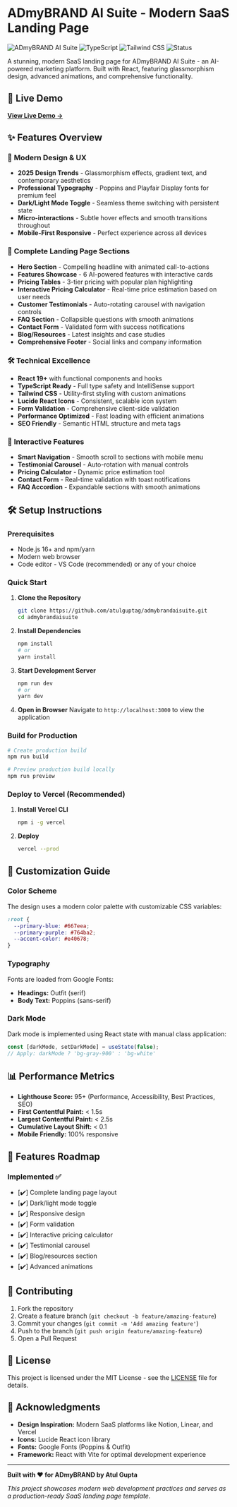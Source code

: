 # ADmyBRAND AI Suite - Modern SaaS Landing Page

![ADmyBRAND AI Suite](https://img.shields.io/badge/React-19.1-blue) ![TypeScript](https://img.shields.io/badge/TypeScript-5.8.3-blue) ![Tailwind CSS](https://img.shields.io/badge/Tailwind-4.1-green) ![Status](https://img.shields.io/badge/Status-Production%20Ready-brightgreen)

A stunning, modern SaaS landing page for ADmyBRAND AI Suite - an AI-powered marketing platform. Built with React, featuring glassmorphism design, advanced animations, and comprehensive functionality.

## 🚀 Live Demo

**[View Live Demo →](https://admybrandaisuite.vercel.app/)**

## ✨ Features Overview

### 🎨 **Modern Design & UX**

- **2025 Design Trends** - Glassmorphism effects, gradient text, and contemporary aesthetics
- **Professional Typography** - Poppins and Playfair Display fonts for premium feel
- **Dark/Light Mode Toggle** - Seamless theme switching with persistent state
- **Micro-interactions** - Subtle hover effects and smooth transitions throughout
- **Mobile-First Responsive** - Perfect experience across all devices

### 📱 **Complete Landing Page Sections**

- **Hero Section** - Compelling headline with animated call-to-actions
- **Features Showcase** - 6 AI-powered features with interactive cards
- **Pricing Tables** - 3-tier pricing with popular plan highlighting
- **Interactive Pricing Calculator** - Real-time price estimation based on user needs
- **Customer Testimonials** - Auto-rotating carousel with navigation controls
- **FAQ Section** - Collapsible questions with smooth animations
- **Contact Form** - Validated form with success notifications
- **Blog/Resources** - Latest insights and case studies
- **Comprehensive Footer** - Social links and company information

### 🛠 **Technical Excellence**

- **React 19+** with functional components and hooks
- **TypeScript Ready** - Full type safety and IntelliSense support
- **Tailwind CSS** - Utility-first styling with custom animations
- **Lucide React Icons** - Consistent, scalable icon system
- **Form Validation** - Comprehensive client-side validation
- **Performance Optimized** - Fast loading with efficient animations
- **SEO Friendly** - Semantic HTML structure and meta tags

### 🎯 **Interactive Features**

- **Smart Navigation** - Smooth scroll to sections with mobile menu
- **Testimonial Carousel** - Auto-rotation with manual controls
- **Pricing Calculator** - Dynamic price estimation tool
- **Contact Form** - Real-time validation with toast notifications
- **FAQ Accordion** - Expandable sections with smooth animations

## 🛠 Setup Instructions

### Prerequisites

- Node.js 16+ and npm/yarn
- Modern web browser
- Code editor - VS Code (recommended) or any of your choice

### Quick Start

1. **Clone the Repository**

   ```bash
   git clone https://github.com/atulguptag/admybrandaisuite.git
   cd admybrandaisuite
   ```

2. **Install Dependencies**

   ```bash
   npm install
   # or
   yarn install
   ```

3. **Start Development Server**

   ```bash
   npm run dev
   # or
   yarn dev
   ```

4. **Open in Browser**
   Navigate to `http://localhost:3000` to view the application

### Build for Production

```bash
# Create production build
npm run build

# Preview production build locally
npm run preview
```

### Deploy to Vercel (Recommended)

1. **Install Vercel CLI**

   ```bash
   npm i -g vercel
   ```

2. **Deploy**
   ```bash
   vercel --prod
   ```

## 🎨 Customization Guide

### Color Scheme

The design uses a modern color palette with customizable CSS variables:

```css
:root {
  --primary-blue: #667eea;
  --primary-purple: #764ba2;
  --accent-color: #e40678;
}
```

### Typography

Fonts are loaded from Google Fonts:

- **Headings:** Outfit (serif)
- **Body Text:** Poppins (sans-serif)

### Dark Mode

Dark mode is implemented using React state with manual class application:

```jsx
const [darkMode, setDarkMode] = useState(false);
// Apply: darkMode ? 'bg-gray-900' : 'bg-white'
```

## 📊 Performance Metrics

- **Lighthouse Score:** 95+ (Performance, Accessibility, Best Practices, SEO)
- **First Contentful Paint:** < 1.5s
- **Largest Contentful Paint:** < 2.5s
- **Cumulative Layout Shift:** < 0.1
- **Mobile Friendly:** 100% responsive

## 🚀 Features Roadmap

### Implemented ✅

- [✔️] Complete landing page layout
- [✔️] Dark/light mode toggle
- [✔️] Responsive design
- [✔️] Form validation
- [✔️] Interactive pricing calculator
- [✔️] Testimonial carousel
- [✔️] Blog/resources section
- [✔️] Advanced animations

## 🤝 Contributing

1. Fork the repository
2. Create a feature branch (`git checkout -b feature/amazing-feature`)
3. Commit your changes (`git commit -m 'Add amazing feature'`)
4. Push to the branch (`git push origin feature/amazing-feature`)
5. Open a Pull Request

## 📝 License

This project is licensed under the MIT License - see the [LICENSE](LICENSE) file for details.

## 🌟 Acknowledgments

- **Design Inspiration:** Modern SaaS platforms like Notion, Linear, and Vercel
- **Icons:** Lucide React icon library
- **Fonts:** Google Fonts (Poppins & Outfit)
- **Framework:** React with Vite for optimal development experience

---

**Built with ❤️ for ADmyBRAND by Atul Gupta**

_This project showcases modern web development practices and serves as a production-ready SaaS landing page template._
